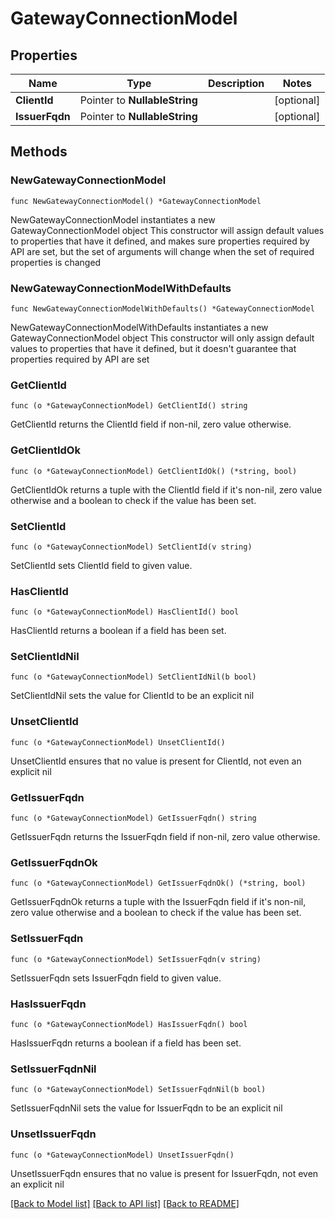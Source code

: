 # GatewayConnectionModel

## Properties

Name | Type | Description | Notes
------------ | ------------- | ------------- | -------------
**ClientId** | Pointer to **NullableString** |  | [optional] 
**IssuerFqdn** | Pointer to **NullableString** |  | [optional] 

## Methods

### NewGatewayConnectionModel

`func NewGatewayConnectionModel() *GatewayConnectionModel`

NewGatewayConnectionModel instantiates a new GatewayConnectionModel object
This constructor will assign default values to properties that have it defined,
and makes sure properties required by API are set, but the set of arguments
will change when the set of required properties is changed

### NewGatewayConnectionModelWithDefaults

`func NewGatewayConnectionModelWithDefaults() *GatewayConnectionModel`

NewGatewayConnectionModelWithDefaults instantiates a new GatewayConnectionModel object
This constructor will only assign default values to properties that have it defined,
but it doesn't guarantee that properties required by API are set

### GetClientId

`func (o *GatewayConnectionModel) GetClientId() string`

GetClientId returns the ClientId field if non-nil, zero value otherwise.

### GetClientIdOk

`func (o *GatewayConnectionModel) GetClientIdOk() (*string, bool)`

GetClientIdOk returns a tuple with the ClientId field if it's non-nil, zero value otherwise
and a boolean to check if the value has been set.

### SetClientId

`func (o *GatewayConnectionModel) SetClientId(v string)`

SetClientId sets ClientId field to given value.

### HasClientId

`func (o *GatewayConnectionModel) HasClientId() bool`

HasClientId returns a boolean if a field has been set.

### SetClientIdNil

`func (o *GatewayConnectionModel) SetClientIdNil(b bool)`

 SetClientIdNil sets the value for ClientId to be an explicit nil

### UnsetClientId
`func (o *GatewayConnectionModel) UnsetClientId()`

UnsetClientId ensures that no value is present for ClientId, not even an explicit nil
### GetIssuerFqdn

`func (o *GatewayConnectionModel) GetIssuerFqdn() string`

GetIssuerFqdn returns the IssuerFqdn field if non-nil, zero value otherwise.

### GetIssuerFqdnOk

`func (o *GatewayConnectionModel) GetIssuerFqdnOk() (*string, bool)`

GetIssuerFqdnOk returns a tuple with the IssuerFqdn field if it's non-nil, zero value otherwise
and a boolean to check if the value has been set.

### SetIssuerFqdn

`func (o *GatewayConnectionModel) SetIssuerFqdn(v string)`

SetIssuerFqdn sets IssuerFqdn field to given value.

### HasIssuerFqdn

`func (o *GatewayConnectionModel) HasIssuerFqdn() bool`

HasIssuerFqdn returns a boolean if a field has been set.

### SetIssuerFqdnNil

`func (o *GatewayConnectionModel) SetIssuerFqdnNil(b bool)`

 SetIssuerFqdnNil sets the value for IssuerFqdn to be an explicit nil

### UnsetIssuerFqdn
`func (o *GatewayConnectionModel) UnsetIssuerFqdn()`

UnsetIssuerFqdn ensures that no value is present for IssuerFqdn, not even an explicit nil

[[Back to Model list]](../README.md#documentation-for-models) [[Back to API list]](../README.md#documentation-for-api-endpoints) [[Back to README]](../README.md)


